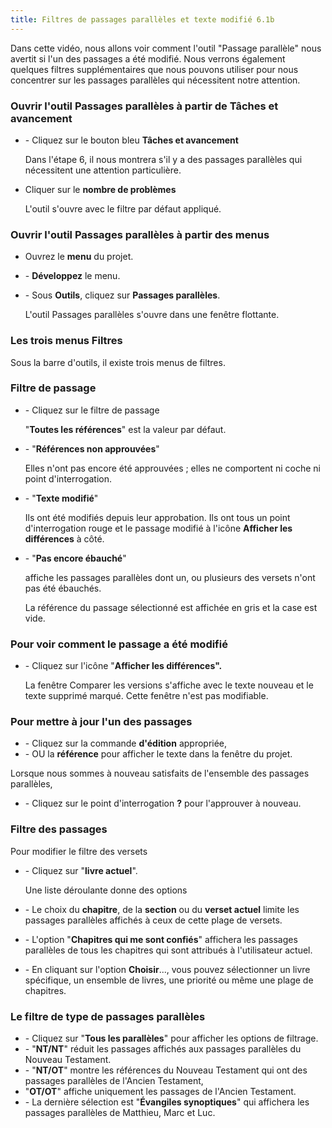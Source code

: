 ```yaml
---
title: Filtres de passages parallèles et texte modifié 6.1b 
---
```

Dans cette vidéo, nous allons voir comment l'outil "Passage parallèle" nous avertit si l'un des passages a été modifié. Nous verrons également quelques filtres supplémentaires que nous pouvons utiliser pour nous concentrer sur les passages parallèles qui nécessitent notre attention.

### Ouvrir l'outil Passages parallèles à partir de Tâches et avancement

-   \- Cliquez sur le bouton bleu **Tâches et avancement**

    Dans l'étape 6, il nous montrera s'il y a des passages parallèles qui nécessitent une attention particulière.

-   Cliquer sur le **nombre de problèmes**

    L'outil s'ouvre avec le filtre par défaut appliqué.

### Ouvrir l'outil Passages parallèles à partir des menus

-   Ouvrez le **menu** du projet.
-   \- **Développez** le menu.
-   \- Sous **Outils**, cliquez sur **Passages parallèles**.

    L'outil Passages parallèles s'ouvre dans une fenêtre flottante.

### Les trois menus Filtres

Sous la barre d'outils, il existe trois menus de filtres.

### Filtre de passage

-   \- Cliquez sur le filtre de passage

    "**Toutes les références**" est la valeur par défaut.

-   \- "**Références non approuvées**"

    Elles n'ont pas encore été approuvées ; elles ne comportent ni coche ni point d'interrogation.

-   \- "**Texte modifié**"

    Ils ont été modifiés depuis leur approbation. Ils ont tous un point d'interrogation rouge et le passage modifié à l'icône **Afficher les différences** à côté.

-   \- "**Pas encore ébauché**"

    affiche les passages parallèles dont un, ou plusieurs des versets n'ont pas été ébauchés.

    La référence du passage sélectionné est affichée en gris et la case est vide.

### Pour voir comment le passage a été modifié

-   \- Cliquez sur l'icône "**Afficher les différences".**

    La fenêtre Comparer les versions s'affiche avec le texte nouveau et le texte supprimé marqué. Cette fenêtre n'est pas modifiable.

### Pour mettre à jour l'un des passages

-   \- Cliquez sur la commande **d'édition** appropriée,
-   \- OU la **référence** pour afficher le texte dans la fenêtre du projet.

Lorsque nous sommes à nouveau satisfaits de l'ensemble des passages parallèles,

-   \- Cliquez sur le point d'interrogation **?** pour l'approuver à nouveau.

### Filtre des passages

Pour modifier le filtre des versets

-   \- Cliquez sur "**livre actuel**".

    Une liste déroulante donne des options

-   \- Le choix du **chapitre**, de la **section** ou du **verset actuel** limite les passages parallèles affichés à ceux de cette plage de versets.
-   \- L'option "**Chapitres qui me sont confiés**" affichera les passages parallèles de tous les chapitres qui sont attribués à l'utilisateur actuel.
-   \- En cliquant sur l'option **Choisir**..., vous pouvez sélectionner un livre spécifique, un ensemble de livres, une priorité ou même une plage de chapitres.

### Le filtre de type de passages parallèles

-   \- Cliquez sur "**Tous les parallèles**" pour afficher les options de filtrage.
-   \- "**NT/NT**" réduit les passages affichés aux passages parallèles du Nouveau Testament.
-   \- "**NT/OT**" montre les références du Nouveau Testament qui ont des passages parallèles de l'Ancien Testament,
-   "**OT/OT**" affiche uniquement les passages de l'Ancien Testament.
-   \- La dernière sélection est "**Évangiles synoptiques**" qui affichera les passages parallèles de Matthieu, Marc et Luc.
